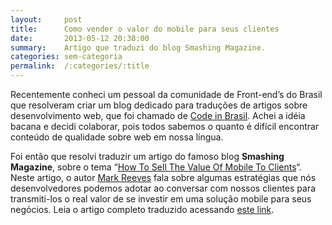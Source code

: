 ```yaml
---
layout:     post
title:      Como vender o valor do mobile para seus clientes
date:       2013-05-12 20:38:00
summary:    Artigo que traduzi do blog Smashing Magazine.
categories: sem-categoria
permalink:  /:categories/:title
---
```




Recentemente conheci um pessoal da comunidade de Front-end’s do Brasil que resolveram criar um blog dedicado para traduções de artigos sobre desenvolvimento web, que foi chamado de [Code in Brasil](https://codeinbrasil.wordpress.com). Achei a idéia bacana e decidi colaborar, pois todos sabemos o quanto é difícil encontrar  conteúdo de qualidade sobre web em nossa língua.

Foi então que resolvi traduzir um artigo do famoso blog **Smashing Magazine**, sobre o tema “[How To Sell The Value Of Mobile To Clients](http://www.smashingmagazine.com/2013/04/05/how-to-sell-the-value-of-mobile-to-clients/)“. Neste artigo, o autor [Mark Reeves](http://blog.henriquesilverio.com/page/2/www.twitter.com/circa1977) fala sobre algumas estratégias que nós desenvolvedores podemos adotar ao conversar com nossos clientes para transmiti-los o real valor de se investir em uma solução mobile para seus negócios. Leia o artigo completo traduzido acessando [este link](https://codeinbrasil.wordpress.com/2013/05/08/como-vender-o-valor-do-mobile-para-seus-clientes/).
